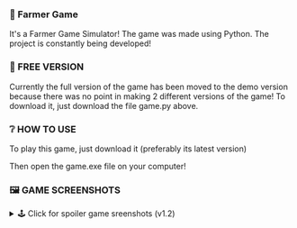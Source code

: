 ### 🌾 Farmer Game
It's a Farmer Game Simulator! 
The game was made using Python. The project is constantly being developed! 

### 💚 FREE VERSION
Currently the full version of the game has been moved to the demo version because there was no point in making 2 different versions of the game!
To download it, just download the file game.py above. 

### ❔ HOW TO USE
To play this game, just download it (preferably its latest version)

Then open the game.exe file on your computer!


### 🖼️ GAME SCREENSHOTS
<details>
<summary> 🕹️ Click for spoiler game sreenshots (v1.2) </summary>
  
### 📃 MENU
![image](https://user-images.githubusercontent.com/75419729/155348172-77a9b12e-2139-47f7-b615-f784e3924f0e.png)
  
### 🥕 OPTION 1 - FARMING CARROTS
![image](https://user-images.githubusercontent.com/75419729/155344251-c9f48300-d3bd-48f0-b732-ace608dd50ca.png)
  
### 👛 OPTION 2 - SELLING CARROTS
![image](https://user-images.githubusercontent.com/75419729/155346632-f0b7bfd4-f4ea-4a35-a2be-d77440c4c680.png)
  
### 🛒 OPTION 3 - BUYING UPGRADE
![image](https://user-images.githubusercontent.com/75419729/155347167-3091f324-4927-469c-80b0-74319a4fd067.png)
  
### ⚙ OPTION 4 - GAME SETTINGS
![image](https://user-images.githubusercontent.com/75419729/155347257-4131988b-67c6-496c-ac14-77c0394748c5.png)
  
### 🚪 OPTION 5 - QUIT THE GAME
![image](https://user-images.githubusercontent.com/75419729/155347375-5317a35a-13e5-428f-a0e5-7fded7de8146.png)
  
### 🎫 OPTION 6 - ENTER CODE
![image](https://user-images.githubusercontent.com/75419729/155347735-cf809b6f-1cc5-43e0-bce4-b617bc20a7b3.png)
  
</details>
